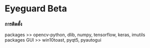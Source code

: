 # Eyeguard Beta
### การติดตั้ง 
packages >> opencv-python, dlib, numpy, tensorflow, keras, imutils<br/>
packages GUI >> win10toast, pyqt5, pyautogui

